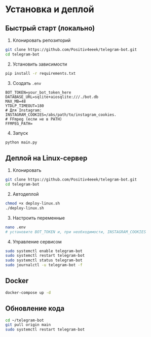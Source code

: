 # Установка и деплой

## Быстрый старт (локально)

1) Клонировать репозиторий
```bash
git clone https://github.com/Positiv4eeek/telegram-bot.git
cd telegram-bot
```

2) Установить зависимости
```bash
pip install -r requirements.txt
```

3) Создать `.env`
```env
BOT_TOKEN=your_bot_token_here
DATABASE_URL=sqlite+aiosqlite:///./bot.db
MAX_MB=48
YTDLP_TIMEOUT=180
# Для Instagram:
INSTAGRAM_COOKIES=/abs/path/to/instagram_cookies.
# FFmpeg (если не в PATH)
FFMPEG_PATH=
```

4) Запуск
```bash
python main.py
```

## Деплой на Linux-сервер

1) Клонировать
```bash
git clone https://github.com/Positiv4eeek/telegram-bot.git
cd telegram-bot
```

2) Автодеплой
```bash
chmod +x deploy-linux.sh
./deploy-linux.sh
```

3) Настроить переменные
```bash
nano .env
# установите BOT_TOKEN и, при необходимости, INSTAGRAM_COOKIES
```

4) Управление сервисом
```bash
sudo systemctl enable telegram-bot
sudo systemctl restart telegram-bot
sudo systemctl status telegram-bot
sudo journalctl -u telegram-bot -f
```

## Docker
```bash
docker-compose up -d
```

## Обновление кода
```bash
cd ~/telegram-bot
git pull origin main
sudo systemctl restart telegram-bot
```
